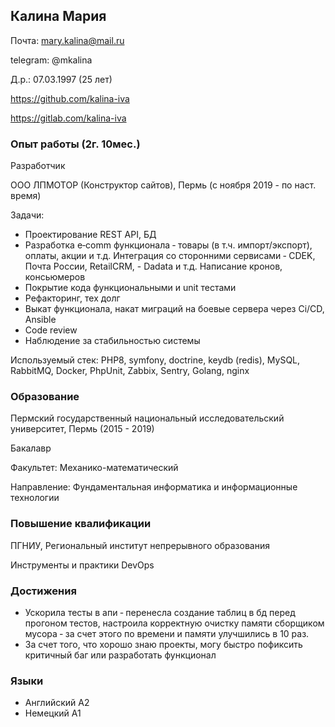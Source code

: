 ## Калина Мария

Почта: mary.kalina@mail.ru

telegram: @mkalina

Д.р.: 07.03.1997 (25 лет)

https://github.com/kalina-iva

https://gitlab.com/kalina-iva

### Опыт работы (2г. 10мес.)

Разработчик

ООО ЛПМОТОР (Конструктор сайтов), Пермь (с ноября 2019 - по наст. время)

Задачи:
- Проектирование REST API, БД
- Разработка e‑comm функционала ‑ товары (в т.ч. импорт/экспорт), оплаты, акции и т.д. Интеграция со сторонними сервисами ‑ CDEK, Почта России, RetailCRM, - Dadata и т.д. Написание кронов, консьюмеров
- Покрытие кода функциональными и unit тестами
- Рефакторинг, тех долг
- Выкат функционала, накат миграций на боевые сервера через Ci/CD, Ansible
- Code review
- Наблюдение за стабильностью системы

Используемый стек: PHP8, symfony, doctrine, keydb (redis), MySQL, RabbitMQ, Docker, PhpUnit, Zabbix, Sentry, Golang, nginx

### Образование

Пермский государственный национальный исследовательский университет, Пермь (2015 - 2019)

Бакалавр

Факультет: Механико-математический

Направление: Фундаментальная информатика и информационные технологии

### Повышение квалификации

ПГНИУ, Региональный институт непрерывного образования

Инструменты и практики DevOps

### Достижения

- Ускорила тесты в апи ‑ перенесла создание таблиц в бд перед прогоном тестов, настроила корректную очистку памяти сборщиком мусора ‑ за счет этого по времени и памяти улучшились в 10 раз.
- За счет того, что хорошо знаю проекты, могу быстро пофиксить критичный баг или разработать функционал

### Языки

- Английский A2
- Немецкий A1
